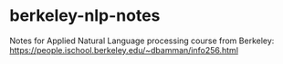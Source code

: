 # berkeley-nlp-notes
Notes for Applied Natural Language processing course from Berkeley: https://people.ischool.berkeley.edu/~dbamman/info256.html
